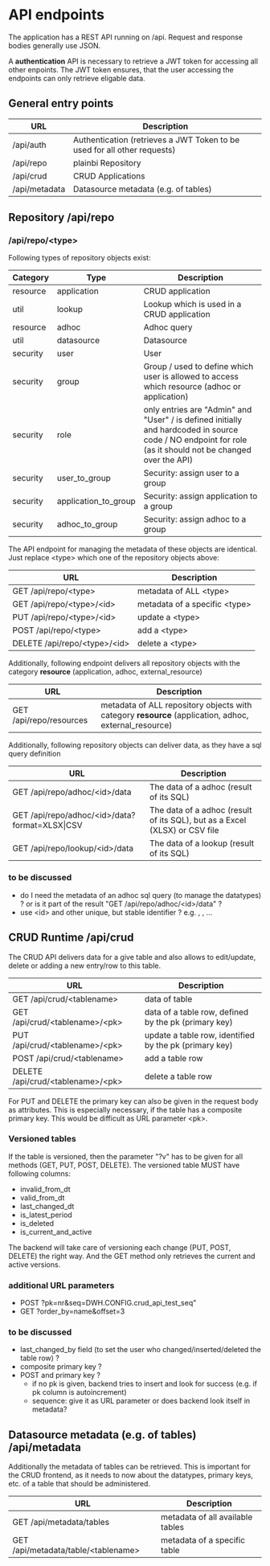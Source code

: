 # API endpoints

The application has a REST API running on /api.
Request and response bodies generally use JSON.

A **authentication** API is necessary to retrieve a JWT token for accessing all other enpoints. The JWT token ensures, that the user accessing the endpoints can only retrieve eligable data.

## General entry points

|URL|Description|
|-|-|
|/api/auth|Authentication (retrieves a JWT Token to be used for all other requests)|
|/api/repo|plainbi Repository|
|/api/crud|CRUD Applications|
|/api/metadata|Datasource metadata (e.g. of tables)|


## Repository /api/repo

### /api/repo/\<type\>

Following types of repository objects exist:

|Category|Type|Description|
|-|-|-|
|resource|application|CRUD application|
|util|lookup|Lookup which is used in a CRUD application|
|resource|adhoc|Adhoc query|
|util|datasource|Datasource|
|security|user|User|
|security|group|Group / used to define which user is allowed to access which resource (adhoc or application)|
|security|role|only entries are "Admin" and "User" / is defined initially and hardcoded in source code / NO endpoint for role (as it should not be changed over the API) |
|security|user_to_group|Security: assign user to a group|
|security|application_to_group|Security: assign application to a group|
|security|adhoc_to_group|Security: assign adhoc to a group|

The API endpoint for managing the metadata of these objects are identical.
Just replace \<type\> which one of the repository objects above:

|URL|Description|
|-|-|
|GET /api/repo/\<type\>|metadata of ALL \<type\>|
|GET /api/repo/\<type\>/\<id\>|metadata of a specific \<type\>|
|PUT /api/repo/\<type\>/\<id\>|update a \<type\>|
|POST /api/repo/\<type\>|add a \<type\>|
|DELETE /api/repo/\<type\>/\<id\>|delete a \<type\>|

Additionally, following endpoint delivers all repository objects with the category **resource** (application, adhoc, external_resource)

|URL|Description|
|-|-|
|GET /api/repo/resources|metadata of ALL repository objects with category **resource** (application, adhoc, external_resource)|

Additionally, following repository objects can deliver data, as they have a sql query definition

|URL|Description|
|-|-|
|GET /api/repo/adhoc/\<id\>/data|The data of a adhoc (result of its SQL)|
|GET /api/repo/adhoc/\<id\>/data?format=XLSX\|CSV|The data of a adhoc (result of its SQL), but as a Excel (XLSX) or CSV file|
|GET /api/repo/lookup/\<id\>/data|The data of a lookup (result of its SQL)|

### to be discussed 

- do I need the metadata of an adhoc sql query (to manage the datatypes) ? or is it part of the result "GET /api/repo/adhoc/\<id\>/data" ?
- use \<id\> and other unique, but stable identifier ? e.g. <alias>, <nr>, ...


## CRUD Runtime /api/crud

The CRUD API delivers data for a give table and also allows to edit/update, delete or adding a new entry/row to this table.

|URL|Description|
|-|-|
|GET /api/crud/\<tablename\>|data of table|
|GET /api/crud/\<tablename\>/\<pk\>|data of a table row, defined by the pk (primary key)|
|PUT /api/crud/\<tablename\>/\<pk\>|update a table row, identified by the pk (primary key)|
|POST /api/crud/\<tablename\>|add a table row|
|DELETE /api/crud/\<tablename\>/\<pk\>|delete a table row|

For PUT and DELETE the primary key can also be given in the request body as attributes. This is especially necessary, if the table has a composite primary key. This would be difficult as URL parameter \<pk\>.

### Versioned tables

If the table is versioned, then the parameter "?v" has to be given for all methods (GET, PUT, POST, DELETE).
The versioned table MUST have following columns:

- invalid_from_dt
- valid_from_dt
- last_changed_dt
- is_latest_period
- is_deleted
- is_current_and_active

The backend will take care of versioning each change (PUT, POST, DELETE) the right way.
And the GET method only retrieves the current and active versions.

### additional URL parameters

- POST ?pk=nr&seq=DWH.CONFIG.crud_api_test_seq"
- GET ?order_by=name&offset=3

### to be discussed

- last_changed_by field (to set the user who changed/inserted/deleted the table row) ?
- composite primary key ?
- POST and primary key ? 
  - if no pk is given, backend tries to insert and look for success (e.g. if pk column is autoincrement)
  - sequence: give it as URL parameter or does backend look itself in metadata?


## Datasource metadata (e.g. of tables) /api/metadata

Additionally the metadata of tables can be retrieved.
This is important for the CRUD frontend, as it needs to now about the datatypes, primary keys, etc. of a table that should be administered.

|URL|Description|
|-|-|
|GET /api/metadata/tables|metadata of all available tables|
|GET /api/metadata/table/\<tablename\>|metadata of a specific table|

